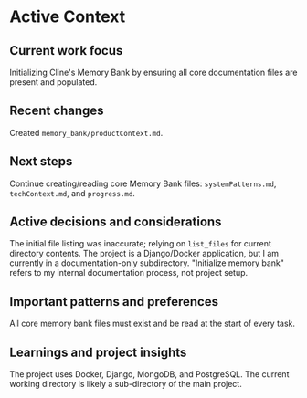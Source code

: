 # Active Context

## Current work focus
Initializing Cline's Memory Bank by ensuring all core documentation files are present and populated.

## Recent changes
Created `memory_bank/productContext.md`.

## Next steps
Continue creating/reading core Memory Bank files: `systemPatterns.md`, `techContext.md`, and `progress.md`.

## Active decisions and considerations
The initial file listing was inaccurate; relying on `list_files` for current directory contents. The project is a Django/Docker application, but I am currently in a documentation-only subdirectory. "Initialize memory bank" refers to my internal documentation process, not project setup.

## Important patterns and preferences
All core memory bank files must exist and be read at the start of every task.

## Learnings and project insights
The project uses Docker, Django, MongoDB, and PostgreSQL. The current working directory is likely a sub-directory of the main project.
